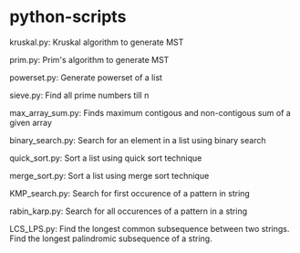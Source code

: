 # python-scripts

kruskal.py: Kruskal algorithm to generate MST

prim.py: Prim's algorithm to generate MST

powerset.py: Generate powerset of a list

sieve.py: Find all prime numbers till n

max_array_sum.py: Finds maximum contigous and non-contigous sum of a given array

binary_search.py: Search for an element in a list using binary search

quick_sort.py: Sort a list using quick sort technique

merge_sort.py: Sort a list using merge sort technique

KMP_search.py: Search for first occurence of a pattern in string

rabin_karp.py: Search for all occurences of a pattern in a string

LCS_LPS.py:
	Find the longest common subsequence between two strings.
	Find the longest palindromic subsequence of a string.

